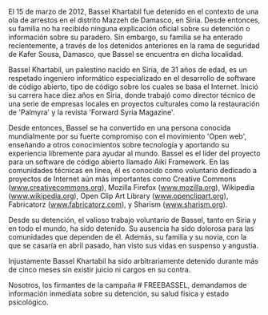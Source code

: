 El 15 de marzo de 2012, Bassel Khartabil fue detenido en el contexto de una ola de arrestos en el distrito Mazzeh de Damasco, en Siria. Desde entonces, su familia no ha recibido ninguna explicación oficial sobre su detención o información sobre su paradero. Sin embargo, su familia se ha enterado recientemente, a través de los detenidos anteriores en la rama de seguridad de Kafer Sousa, Damasco, que Bassel se encuentra en dicha localidad.

Bassel Khartabil, un palestino nacido en Siria, de 31 años de edad, es un respetado ingeniero informático especializado en el desarrollo de software de código abierto, tipo de código sobre los cuales se basa el Internet. Inició su carrera hace diez años en Siria, donde trabajó como director técnico de una serie de empresas locales en proyectos culturales como la restauración de 'Palmyra' y la revista 'Forward Syria Magazine'.

Desde entonces, Bassel se ha convertido en una persona conocida mundialmente por su fuerte compromiso con el movimiento 'Open web', enseñando a otros conocimientos sobre tecnología y aportando su experiencia libremente para ayudar al mundo. Bassel es el líder del proyecto para un software de código abierto llamado Aiki Framework. En las comunidades técnicas en línea, él es conocido como voluntario dedicado a proyectos de Internet aún más importantes como Creative Commons (www.creativecommons.org), Mozilla Firefox (www.mozilla.org), Wikipedia (www.wikipedia.org), Open Clip Art Library (www.openclipart.org), Fabricatorz (www.fabricatorz.com), y Sharism (www.sharism.org).

Desde su detención, el valioso trabajo voluntario de Bassel, tanto en Siria y en todo el mundo, ha sido detenido. Su ausencia ha sido dolorosa para las comunidades que dependen de él. Además, su familia y su novia, con la que se casaría en abril pasado, han visto sus vidas en suspenso y angustia.

Injustamente Bassel Khartabil ha sido arbitrariamente detenido durante más de cinco meses sin existir juicio ni cargos en su contra.

Nosotros, los firmantes de la campaña # FREEBASSEL, demandamos de información inmediata sobre su detención, su salud física y estado psicológico.

